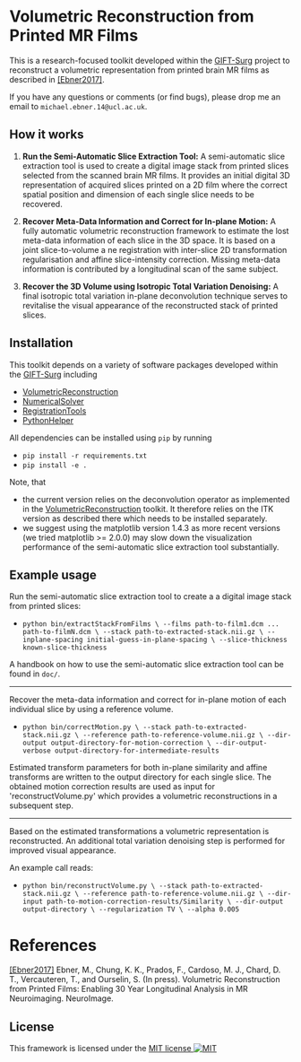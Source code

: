 # Volumetric Reconstruction from Printed MR Films 

This is a research-focused toolkit developed within the [GIFT-Surg](http://www.gift-surg.ac.uk/) project to reconstruct a volumetric representation from printed brain MR films as described in [[Ebner2017]](https://www.journals.elsevier.com/neuroimage).

If you have any questions or comments (or find bugs), please drop me an email to `michael.ebner.14@ucl.ac.uk`.

## How it works

1. **Run the Semi-Automatic Slice Extraction Tool:**
A semi-automatic slice extraction tool is used to create a digital image stack from printed slices selected from the scanned brain MR films. It provides an initial digital 3D representation of acquired slices printed on a 2D film where the correct spatial position and dimension of each single slice needs to be recovered.

1. **Recover Meta-Data Information and Correct for In-plane Motion:**
A fully automatic volumetric reconstruction framework to estimate the lost meta-data information of each slice in the 3D space. It is based on a joint slice-to-volume a ne registration with inter-slice 2D transformation regularisation and affine slice-intensity correction. Missing meta-data information is contributed by a longitudinal scan of the same subject.

1. **Recover the 3D Volume using Isotropic Total Variation Denoising:**
A final isotropic total variation in-plane deconvolution technique serves to revitalise the visual appearance of the reconstructed stack of printed slices.


## Installation

This toolkit depends on a variety of software packages developed within the [GIFT-Surg](http://www.gift-surg.ac.uk/) including
* [VolumetricReconstruction](https://cmiclab.cs.ucl.ac.uk/mebner/VolumetricReconstruction)
* [NumericalSolver](https://cmiclab.cs.ucl.ac.uk/mebner/NumericalSolver)
* [RegistrationTools](https://cmiclab.cs.ucl.ac.uk/mebner/RegistrationTools)
* [PythonHelper](https://cmiclab.cs.ucl.ac.uk/mebner/PythonHelper)

All dependencies can be installed using `pip` by running
* `pip install -r requirements.txt`
* `pip install -e .`

Note, that
* the current version relies on the deconvolution operator as implemented in the [VolumetricReconstruction](https://cmiclab.cs.ucl.ac.uk/mebner/VolumetricReconstruction) toolkit. It therefore relies on the ITK version as described there which needs to be installed separately.
* we suggest using the matplotlib version 1.4.3 as more recent versions (we tried matplotlib >= 2.0.0) may slow down the visualization performance of the semi-automatic slice extraction tool substantially.


## Example usage

Run the semi-automatic slice extraction tool to create a a digital image stack from printed slices:

* `python bin/extractStackFromFilms \
--films path-to-film1.dcm ... path-to-filmN.dcm \
--stack path-to-extracted-stack.nii.gz \
--inplane-spacing initial-guess-in-plane-spacing \
--slice-thickness known-slice-thickness
`

A handbook on how to use the semi-automatic slice extraction tool can be found in `doc/`.

---

Recover the meta-data information and correct for in-plane motion of each individual slice by using a reference volume.

* `python bin/correctMotion.py \
--stack path-to-extracted-stack.nii.gz \
--reference path-to-reference-volume.nii.gz \
--dir-output output-directory-for-motion-correction \
--dir-output-verbose output-directory-for-intermediate-results
`

Estimated transform parameters for both in-plane similarity and affine transforms are written to the output directory for each single slice. The obtained motion correction results are
used as input for 'reconstructVolume.py' which provides a volumetric
reconstructions in a subsequent step.

---

Based on the estimated transformations a volumetric representation is reconstructed. An additional total variation denoising step is performed for improved visual appearance.

An example call reads:
* `python bin/reconstructVolume.py \
--stack path-to-extracted-stack.nii.gz \
--reference path-to-reference-volume.nii.gz \
--dir-input path-to-motion-correction-results/Similarity \
--dir-output output-directory \
--regularization TV \
--alpha 0.005
`

# References

[[Ebner2017]](https://www.journals.elsevier.com/neuroimage) Ebner, M., Chung, K. K., Prados, F., Cardoso, M. J., Chard, D. T., Vercauteren, T., and Ourselin, S. (In press). Volumetric Reconstruction from Printed Films: Enabling 30 Year Longitudinal Analysis in MR Neuroimaging. NeuroImage.

## License
This framework is licensed under the [MIT license ![MIT](https://raw.githubusercontent.com/legacy-icons/license-icons/master/dist/32x32/mit.png)](http://opensource.org/licenses/MIT)
